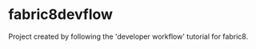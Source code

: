 fabric8devflow
==============

Project created by following the 'developer workflow' tutorial for fabric8.

